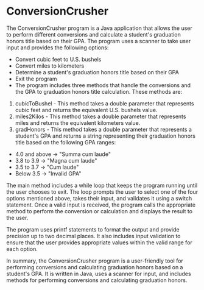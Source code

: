 # ConversionCrusher

The ConversionCrusher program is a Java application that allows the user to perform different conversions and calculate a student's graduation honors title based on their GPA. The program uses a scanner to take user input and provides the following options:

- Convert cubic feet to U.S. bushels
- Convert miles to kilometers
- Determine a student's graduation honors title based on their GPA
- Exit the program
- The program includes three methods that handle the conversions and the GPA to graduation honors title calculation. These methods are:

1. cubicToBushel - This method takes a double parameter that represents cubic feet and returns the equivalent U.S. bushels value.
2. miles2Kilos - This method takes a double parameter that represents miles and returns the equivalent kilometers value.
3. gradHonors - This method takes a double parameter that represents a student's GPA and returns a string representing their graduation honors title based on the following GPA ranges:
- 4.0 and above -> "Summa cum laude"
- 3.8 to 3.9 -> "Magna cum laude"
- 3.5 to 3.7 -> "Cum laude"
- Below 3.5 -> "Invalid GPA"

The main method includes a while loop that keeps the program running until the user chooses to exit. The loop prompts the user to select one of the four options mentioned above, takes their input, and validates it using a switch statement. Once a valid input is received, the program calls the appropriate method to perform the conversion or calculation and displays the result to the user.

The program uses printf statements to format the output and provide precision up to two decimal places. It also includes input validation to ensure that the user provides appropriate values within the valid range for each option.

In summary, the ConversionCrusher program is a user-friendly tool for performing conversions and calculating graduation honors based on a student's GPA. It is written in Java, uses a scanner for input, and includes methods for performing conversions and calculating graduation honors.
